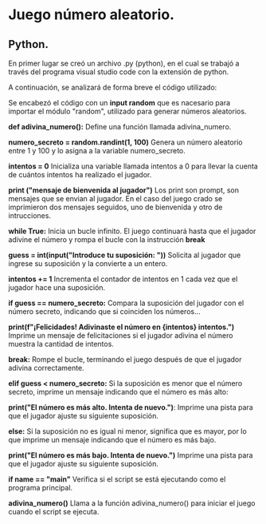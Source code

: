 # Juego número aleatorio.
## Python.

En primer lugar se creó un archivo .py (python), en el cual se trabajó a través del programa visual studio code con la extensión de python.

A continuación, se analizará de forma breve el código utilizado:

Se encabezó el código con un **input random** que es nacesario para importar el módulo "random", utilizado para generar números aleatorios.

**def adivina_numero():** Define una función llamada adivina_numero.

**numero_secreto = random.randint(1, 100)** Genera un número aleatorio entre 1 y 100 y lo asigna a la variable numero_secreto.

**intentos = 0** Inicializa una variable llamada intentos a 0 para llevar la cuenta de cuántos intentos ha realizado el jugador.

   **print ("mensaje de bienvenida al jugador")** Los print son prompt, son mensajes que se envian al jugador. En el caso del juego crado se imprimieron       dos mensajes seguidos, uno de bienvenida y otro de intrucciones.

**while True:** Inicia un bucle infinito. El juego continuará hasta que el jugador adivine el número y rompa el bucle con la instrucción **break**

**guess = int(input("Introduce tu suposición: "))** Solicita al jugador que ingrese su suposición y la convierte a un entero.

**intentos += 1** Incrementa el contador de intentos en 1 cada vez que el jugador hace una suposición.

**if guess == numero_secreto:** Compara la suposición del jugador con el número secreto, indicando que si coinciden los números... 

  **print(f"¡Felicidades! Adivinaste el número en {intentos} intentos.")**   Imprime un mensaje de felicitaciones si el jugador adivina el número        muestra la cantidad de intentos.

**break:** Rompe el bucle, terminando el juego después de que el jugador adivina correctamente.

**elif guess < numero_secreto:** Si la suposición es menor que el número secreto, imprime un mensaje indicando que el número es más alto:

  **print("El número es más alto. Intenta de nuevo.")**: Imprime una pista    para que el jugador ajuste su siguiente suposición.

**else:** Si la suposición no es igual ni menor, significa que es mayor, por lo que imprime un mensaje indicando que el número es más bajo.

  **print("El número es más bajo. Intenta de nuevo.")** Imprime una   pista para que el jugador ajuste su siguiente suposición.

**if __name__ == "__main__"** Verifica si el script se está ejecutando como el programa principal.

**adivina_numero()** Llama a la función adivina_numero() para iniciar el juego cuando el script se ejecuta.
